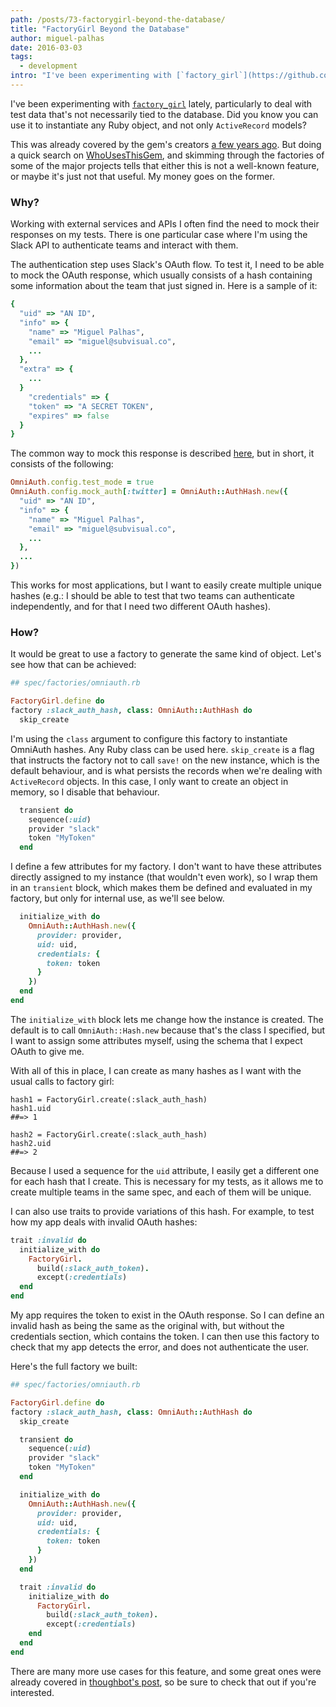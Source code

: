 ```yaml
---
path: /posts/73-factorygirl-beyond-the-database/
title: "FactoryGirl Beyond the Database"
author: miguel-palhas
date: 2016-03-03
tags:
  - development
intro: "I've been experimenting with [`factory_girl`](https://github.com/thoughtbot/factory_girl) lately, particularly to deal with test data that's not necessarily tied to the database. Did you know you can use it to instantiate any Ruby object, and not only `ActiveRecord` models?"
---
```


I've been experimenting with [`factory_girl`](https://github.com/thoughtbot/factory_girl) lately, particularly to deal with test data that's not necessarily tied to the database. Did you know you can use it to instantiate any Ruby object, and not only `ActiveRecord` models?

This was already covered by the gem's creators [a few years ago](https://robots.thoughtbot.com/mind-bending-factories). But doing a quick search on [WhoUsesThisGem](http://whousesthisgem.com/gems/factory_girl), and skimming through the factories of some of the major projects tells that either this is not a well-known feature, or maybe it's just not that useful. My money goes on the former.

### Why?

Working with external services and APIs I often find the need to mock their responses on my tests. There is one particular case where I'm using the Slack API to authenticate teams and interact with them.

The authentication step uses Slack's OAuth flow. To test it, I need to be able to mock the OAuth response, which usually consists of a hash containing some information about the team that just signed in. Here is a sample of it:

```ruby
{
  "uid" => "AN ID",
  "info" => {
    "name" => "Miguel Palhas",
    "email" => "miguel@subvisual.co",
    ...
  },
  "extra" => {
    ...
  }
    "credentials" => {
    "token" => "A SECRET TOKEN",
    "expires" => false
  }
}
```

The common way to mock this response is described [here](https://github.com/intridea/omniauth/wiki/Integration-Testing), but in short, it consists of the following:

```ruby
OmniAuth.config.test_mode = true
OmniAuth.config.mock_auth[:twitter] = OmniAuth::AuthHash.new({
  "uid" => "AN ID",
  "info" => {
    "name" => "Miguel Palhas",
    "email" => "miguel@subvisual.co",
    ...
  },
  ...
})
```

This works for most applications, but I want to easily create multiple unique hashes (e.g.: I should be able to test that two teams can authenticate independently, and for that I need two different OAuth hashes).

### How?

It would be great to use a factory to generate the same kind of object. Let's see how that can be achieved:

```ruby
## spec/factories/omniauth.rb

FactoryGirl.define do
factory :slack_auth_hash, class: OmniAuth::AuthHash do
  skip_create
```

I'm using the `class` argument to configure this factory to instantiate OmniAuth hashes. Any Ruby class can be used here.
`skip_create` is a flag that instructs the factory not to call `save!` on the new instance, which is the default behaviour, and is what persists the records when we're dealing with `ActiveRecord` objects. In this case, I only want to create an object in memory, so I disable that behaviour.

```ruby
  transient do
    sequence(:uid)
    provider "slack"
    token "MyToken"
  end
```

I define a few attributes for my factory. I don't want to have these attributes directly assigned to my instance (that wouldn't even work), so I wrap them in an `transient` block, which makes them be defined and evaluated in my factory, but only for internal use, as we'll see below.

```ruby
  initialize_with do
    OmniAuth::AuthHash.new({
      provider: provider,
      uid: uid,
      credentials: {
        token: token
      }
    })
  end
end
```

The `initialize_with` block lets me change how the instance is created. The default is to call `OmniAuth::Hash.new` because that's the class I specified, but I want to assign some attributes myself, using the schema that I expect OAuth to give me.

With all of this in place, I can create as many hashes as I want with the usual calls to factory girl:

```
hash1 = FactoryGirl.create(:slack_auth_hash)
hash1.uid
##=> 1

hash2 = FactoryGirl.create(:slack_auth_hash)
hash2.uid
##=> 2
```

Because I used a sequence for the `uid` attribute, I easily get a different one for each hash that I create. This is necessary for my tests, as it allows me to create multiple teams in the same spec, and each of them will be unique.

I can also use traits to provide variations of this hash. For example, to test how my app deals with invalid OAuth hashes:

```ruby
trait :invalid do
  initialize_with do
    FactoryGirl.
      build(:slack_auth_token).
      except(:credentials)
  end
end
```

My app requires the token to exist in the OAuth response. So I can define an invalid hash as being the same as the original with, but without the credentials section, which contains the token.
I can then use this factory to check that my app detects the error, and does not authenticate the user.

Here's the full factory we built:

```ruby
## spec/factories/omniauth.rb

FactoryGirl.define do
factory :slack_auth_hash, class: OmniAuth::AuthHash do
  skip_create

  transient do
    sequence(:uid)
    provider "slack"
    token "MyToken"
  end

  initialize_with do
    OmniAuth::AuthHash.new({
      provider: provider,
      uid: uid,
      credentials: {
        token: token
      }
    })
  end

  trait :invalid do
    initialize_with do
      FactoryGirl.
        build(:slack_auth_token).
        except(:credentials)
    end
  end
end
```


There are many more use cases for this feature, and some great ones were already covered in [thoughbot's post](https://robots.thoughtbot.com/mind-bending-factories), so be sure to check that out if you're interested.
